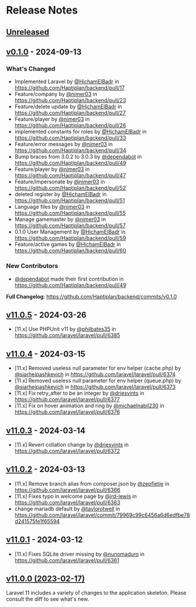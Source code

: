 # Release Notes

## [Unreleased](https://github.com/laravel/laravel/compare/v0.1.0...main)

## [v0.1.0](https://github.com/laravel/laravel/compare/v11.0.5...v0.1.0) - 2024-09-13

### What's Changed

* Implemented Laravel by [@HichamElBadr](https://github.com/HichamElBadr) in https://github.com/Haptiplan/backend/pull/17
* Feature/company by [@nimer03](https://github.com/nimer03) in https://github.com/Haptiplan/backend/pull/23
* Feature/delete update by [@HichamElBadr](https://github.com/HichamElBadr) in https://github.com/Haptiplan/backend/pull/27
* Feature/player by [@nimer03](https://github.com/nimer03) in https://github.com/Haptiplan/backend/pull/26
* implemented constants for roles by [@HichamElBadr](https://github.com/HichamElBadr) in https://github.com/Haptiplan/backend/pull/33
* Feature/error messages by [@nimer03](https://github.com/nimer03) in https://github.com/Haptiplan/backend/pull/34
* Bump braces from 3.0.2 to 3.0.3 by [@dependabot](https://github.com/dependabot) in https://github.com/Haptiplan/backend/pull/49
* Feature/player by [@nimer03](https://github.com/nimer03) in https://github.com/Haptiplan/backend/pull/47
* Feature/impersonate by [@nimer03](https://github.com/nimer03) in https://github.com/Haptiplan/backend/pull/52
* deleted register by [@HichamElBadr](https://github.com/HichamElBadr) in https://github.com/Haptiplan/backend/pull/51
* Language files by [@nimer03](https://github.com/nimer03) in https://github.com/Haptiplan/backend/pull/55
* Manage gamemaster by [@nimer03](https://github.com/nimer03) in https://github.com/Haptiplan/backend/pull/57
* 0.1.0 User Management by [@HichamElBadr](https://github.com/HichamElBadr) in https://github.com/Haptiplan/backend/pull/59
* Feature/active games by [@HichamElBadr](https://github.com/HichamElBadr) in https://github.com/Haptiplan/backend/pull/60

### New Contributors

* [@dependabot](https://github.com/dependabot) made their first contribution in https://github.com/Haptiplan/backend/pull/49

**Full Changelog**: https://github.com/Haptiplan/backend/commits/v0.1.0

## [v11.0.5](https://github.com/laravel/laravel/compare/v11.0.4...v11.0.5) - 2024-03-26

* [11.x] Use PHPUnit v11 by [@philbates35](https://github.com/philbates35) in https://github.com/laravel/laravel/pull/6385

## [v11.0.4](https://github.com/laravel/laravel/compare/v11.0.3...v11.0.4) - 2024-03-15

* [11.x] Removed useless null parameter for env helper (cache.php) by [@siarheipashkevich](https://github.com/siarheipashkevich) in https://github.com/laravel/laravel/pull/6374
* [11.x] Removed useless null parameter for env helper (queue.php) by [@siarheipashkevich](https://github.com/siarheipashkevich) in https://github.com/laravel/laravel/pull/6373
* [11.x] Fix retry_after to be an integer by [@driesvints](https://github.com/driesvints) in https://github.com/laravel/laravel/pull/6377
* [11.x] Fix on hover animation and ring by [@michaelnabil230](https://github.com/michaelnabil230) in https://github.com/laravel/laravel/pull/6376

## [v11.0.3](https://github.com/laravel/laravel/compare/v11.0.2...v11.0.3) - 2024-03-14

* [11.x] Revert collation change by [@driesvints](https://github.com/driesvints) in https://github.com/laravel/laravel/pull/6372

## [v11.0.2](https://github.com/laravel/laravel/compare/v11.0.1...v11.0.2) - 2024-03-13

* [11.x] Remove branch alias from composer.json by [@zepfietje](https://github.com/zepfietje) in https://github.com/laravel/laravel/pull/6366
* [11.x] Fixes typo in welcome page by [@jrd-lewis](https://github.com/jrd-lewis) in https://github.com/laravel/laravel/pull/6363
* change mariadb default by [@taylorotwell](https://github.com/taylorotwell) in https://github.com/laravel/laravel/commit/79969c99c6456a6d6edfbe78d241575fe1f65594

## [v11.0.1](https://github.com/laravel/laravel/compare/v11.0.0...v11.0.1) - 2024-03-12

* [11.x] Fixes SQLite driver missing by [@nunomaduro](https://github.com/nunomaduro) in https://github.com/laravel/laravel/pull/6361

## [v11.0.0 (2023-02-17)](https://github.com/laravel/laravel/compare/v10.3.2...v11.0.0)

Laravel 11 includes a variety of changes to the application skeleton. Please consult the diff to see what's new.

